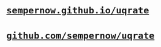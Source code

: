 # [`sempernow.github.io/uqrate`](https://sempernow.github.io/uqrate)

# [`github.com/sempernow/uqrate`](https://github.com/sempernow/uqrate)